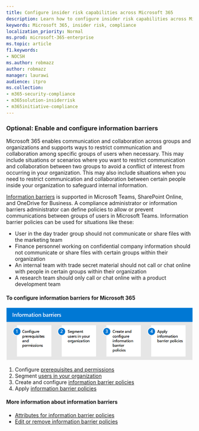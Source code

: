 ```yaml
---
title: Configure insider risk capabilities across Microsoft 365
description: Learn how to configure insider risk capabilities across Microsoft 365.
keywords: Microsoft 365, insider risk, compliance
localization_priority: Normal
ms.prod: microsoft-365-enterprise
ms.topic: article
f1.keywords:
- NOCSH
ms.author: robmazz
author: robmazz
manager: laurawi
audience: itpro
ms.collection:
- m365-security-compliance
- m365solution-insiderrisk
- m365initiative-compliance
---
```


### Optional: Enable and configure information barriers

Microsoft 365 enables communication and collaboration across groups and organizations and supports ways to restrict communication and collaboration among specific groups of users when necessary. This may include situations or scenarios where you want to restrict communication and collaboration between two groups to avoid a conflict of interest from occurring in your organization. This may also include situations when you need to restrict communication and collaboration between certain people inside your organization to safeguard internal information.

[Information barriers](information-barriers.md) is supported in Microsoft Teams, SharePoint Online, and OneDrive for Business. A compliance administrator or information barriers administrator can define policies to allow or prevent communications between groups of users in Microsoft Teams. Information barrier policies can be used for situations like these:

- User in the day trader group should not communicate or share files with the marketing team
- Finance personnel working on confidential company information should not communicate or share files with certain groups within their organization
- An internal team with trade secret material should not call or chat online with people in certain groups within their organization
- A research team should only call or chat online with a product development team

#### To configure information barriers for Microsoft 365

![Insider risk solution information barriers steps](../media/ir-solution-ib-steps.png)

1. Configure [prerequisites and permissions](information-barriers-policies.md#prerequisites)
2. Segment [users in your organization](information-barriers-policies.md#part-1-segment-users)
3. Create and configure [information barrier policies](information-barriers-policies.md#part-2-define-information-barrier-policies)
4. Apply [information barrier policies](information-barriers-policies.md#part-3-apply-information-barrier-policies)

#### More information about information barriers

- [Attributes for information barrier policies](information-barriers-attributes.md)
- [Edit or remove information barrier policies](information-barriers-edit-segments-policies.md)